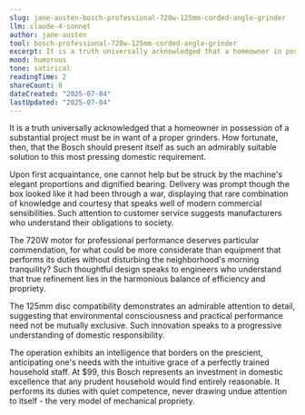 ```yaml
---
slug: jane-austen-bosch-professional-720w-125mm-corded-angle-grinder
llm: claude-4-sonnet
author: jane-austen
tool: bosch-professional-720w-125mm-corded-angle-grinder
excerpt: It is a truth universally acknowledged that a homeowner in possession of a substantial project must be in want of a proper grinders.
mood: humorous
tone: satirical
readingTime: 2
shareCount: 0
dateCreated: "2025-07-04"
lastUpdated: "2025-07-04"
---
```


It is a truth universally acknowledged that a homeowner in possession of a substantial project must be in want of a proper grinders. How fortunate, then, that the Bosch should present itself as such an admirably suitable solution to this most pressing domestic requirement.

Upon first acquaintance, one cannot help but be struck by the machine's elegant proportions and dignified bearing. Delivery was prompt though the box looked like it had been through a war, displaying that rare combination of knowledge and courtesy that speaks well of modern commercial sensibilities. Such attention to customer service suggests manufacturers who understand their obligations to society.

The 720W motor for professional performance deserves particular commendation, for what could be more considerate than equipment that performs its duties without disturbing the neighborhood's morning tranquility? Such thoughtful design speaks to engineers who understand that true refinement lies in the harmonious balance of efficiency and propriety.

The 125mm disc compatibility demonstrates an admirable attention to detail, suggesting that environmental consciousness and practical performance need not be mutually exclusive. Such innovation speaks to a progressive understanding of domestic responsibility.

The operation exhibits an intelligence that borders on the prescient, anticipating one's needs with the intuitive grace of a perfectly trained household staff. At $99, this Bosch represents an investment in domestic excellence that any prudent household would find entirely reasonable. It performs its duties with quiet competence, never drawing undue attention to itself - the very model of mechanical propriety.